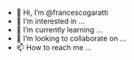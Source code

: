 - 👋 Hi, I’m @francescogaratti
- 👀 I’m interested in ...
- 🌱 I’m currently learning ...
- 💞️ I’m looking to collaborate on ...
- 📫 How to reach me ...

<!---
francescogaratti/francescogaratti is a ✨ special ✨ repository because its `README.md` (this file) appears on your GitHub profile.
You can click the Preview link to take a look at your changes.
--->

